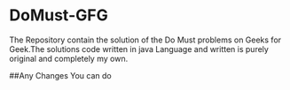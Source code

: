 # DoMust-GFG
The Repository contain the solution of the Do Must problems on Geeks for Geek.The solutions code written in java Language and written is purely original and completely my own.

##Any Changes You can do 
